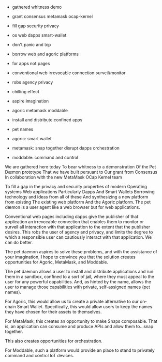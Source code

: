 
* gathered whitness demo

* grant consensus metamask ocap-kernel

* fill gap security privacy

* os web dapps smart-wallet

* don't panic and tcp

* borrow web and agoric platforms

* for apps not pages

* conventional web irrevocable connection surveil/monitor

* robs agency privacy

* chilling effect

* aspire imagination

* agoric metamask moddable

* install and distribute confined apps

* pet names

* agoric: smart wallet

* metamask: snap together disrupt dapps orchestration

* moddable: command and control


We are gathered here today
To bear whitness to a demonstration
Of the Pet Dæmon prototype
That we have built persuant to
Our grant from Consensus
In collaboration with the new MetaMask OCap Kernel team

To fill a gap in the privacy and security properties of modern
    Operating systems
    Web applications
    Particularly Dapps
    And Smart Wallets
Borrowing technology and ideas from all of these
And synthesizing a new platform from existing
    The existing web platform
    And the Agoric platform.
The pet dæmon is a user agent like a web browser but for web applications.

Conventional web pages
    including dapps
give the publisher of that application
    an irrevocable connection that enables them
    to monitor or surveil all interaction with that application
    to the extent that the publisher desires.
This robs the user of agency and privacy,
    and limits the degree to which a responsible user
    can cautiously interact with that application.
We can do better.

The pet daemon aspires to solve these problems, and
with the assistance of your imagination,
I hope to convince you that the solution creates
opportunities for Agoric, MetaMask, and Moddable.

The pet daemon allows a user to install and distribute
applications and run them in a sandbox, confined to a sort of jail,
where they must appeal to the user for any powerful capabilities.
And, as hinted by the name, allows the user to manage those capabilities
with private, self-assigned names (pet names).

For Agoric, this would allow us to create a private alternative to our on-chain Smart Wallet.
Specifically, this would allow users to keep the names they have chosen for their assets to themselves.

For MetaMask, this creates an opportunity to make Snaps composable.
That is, an application can consume and produce APIs and allow them to…snap together.

This also creates opportunities for orchestration.

For Moddable, such a platform would provide an place to stand to privately
command and control IoT devices.


